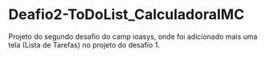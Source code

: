 # Deafio2-ToDoList_CalculadoraIMC
Projeto do segundo desafio do camp ioasys, onde foi adicionado mais uma tela (Lista de Tarefas) no projeto do desafio 1.
